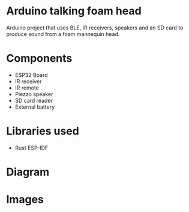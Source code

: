 # Arduino talking foam head

Arduino project that uses BLE, IR receivers, speakers and an SD card to produce sound from a foam mannequin head.

# Components

- ESP32 Board
- IR receiver
- IR remote
- Piezzo speaker
- SD card reader
- External battery

# Libraries used

- Rust ESP-IDF

# Diagram

# Images
